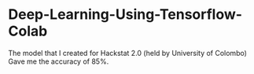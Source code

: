 # Deep-Learning-Using-Tensorflow-Colab
The model that I created for Hackstat 2.0 (held by University of Colombo) Gave me the accuracy of 85%. 
